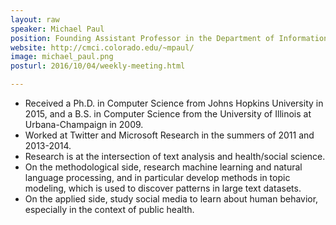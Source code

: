 ```yaml
---
layout: raw
speaker: Michael Paul
position: Founding Assistant Professor in the Department of Information Science at the University of Colorado Boulder.
website: http://cmci.colorado.edu/~mpaul/
image: michael_paul.png
posturl: 2016/10/04/weekly-meeting.html

---
```

* Received a Ph.D. in Computer Science from Johns Hopkins University in 2015, and a B.S. in Computer Science from the University of Illinois at Urbana-Champaign in 2009. 
* Worked at Twitter and Microsoft Research in the summers of 2011 and 2013-2014.
* Research is at the intersection of text analysis and health/social science. 
* On the methodological side, research machine learning and natural language processing, and in particular develop methods in topic modeling, which is used to discover patterns in large text datasets. 
* On the applied side, study social media to learn about human behavior, especially in the context of public health.